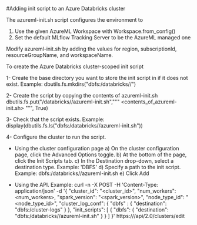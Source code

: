 #Adding init script to an Azure Databricks cluster

The azureml-init.sh script configures the environment to
1. Use the given AzureML Workspace with Workspace.from_config()
2. Set the default MLflow Tracking Server to be the AzureML managed one

Modify azureml-init.sh by adding the values for region, subscriptionId, resourceGroupName, and workspaceName.

To create the Azure Databricks cluster-scoped init script

1- Create the base directory you want to store the init script in if it does not exist.
Example: dbutils.fs.mkdirs("dbfs:/databricks/<directory>/")

2- Create the script by copying the contents of azureml-init.sh
dbutils.fs.put("/databricks/<directory>/azureml-init.sh","""
<contents_of_azureml-init.sh>
""", True)

3- Check that the script exists.
Example: display(dbutils.fs.ls("dbfs:/databricks/<directory>/azureml-init.sh"))

4- Configure the cluster to run the script. 
- Using the cluster configuration page 
a) On the cluster configuration page, click the Advanced Options toggle.
b) At the bottom of the page, click the Init Scripts tab.
c) In the Destination drop-down, select a destination type. Example: 'DBFS'
d) Specify a path to the init script. Example: dbfs:/databricks/<directory>/azureml-init.sh
e) Click Add

- Using the API. Example:
curl -n -X POST -H 'Content-Type: application/json' -d '{
  "cluster_id": "<cluster_id>",
  "num_workers": <num_workers>,
  "spark_version": "<spark_version>",
  "node_type_id": "<node_type_id>",
  "cluster_log_conf": {
    "dbfs" : {
      "destination": "dbfs:/cluster-logs"
    }
  },
  "init_scripts": [ {
    "dbfs": {
      "destination": "dbfs:/databricks/<directory>/azureml-init.sh"
    }
  } ]
}' https://<databricks-instance>/api/2.0/clusters/edit